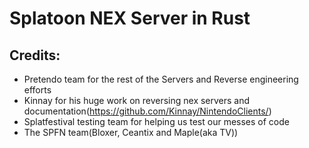 # Splatoon NEX Server in Rust

## Credits:
- Pretendo team for the rest of the Servers and Reverse engineering efforts 
- Kinnay for his huge work on reversing nex servers and documentation(https://github.com/Kinnay/NintendoClients/)
- Splatfestival testing team for helping us test our messes of code
- The SPFN team(Bloxer, Ceantix and Maple(aka TV))